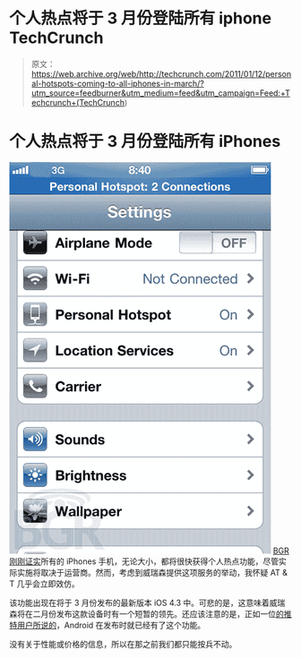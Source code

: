 # 个人热点将于 3 月份登陆所有 iphone TechCrunch

> 原文：<https://web.archive.org/web/http://techcrunch.com/2011/01/12/personal-hotspots-coming-to-all-iphones-in-march/?utm_source=feedburner&utm_medium=feed&utm_campaign=Feed:+Techcrunch+(TechCrunch>)

# 个人热点将于 3 月份登陆所有 iPhones

![](img/c74e440e7155822c1021f17cfb4f488e.png)
[BGR 刚刚证实](https://web.archive.org/web/20230202231500/http://www.bgr.com/2011/01/12/confirmed-personal-hotspot-feature-coming-to-all-iphones-in-ios-4-3/?utm_source=BGR&utm_medium=rss&utm_campaign=Feed:+TheBoyGeniusReport+(BGR+%7C+Boy+Genius+Report))所有的 iPhones 手机，无论大小，都将很快获得个人热点功能，尽管实际实施将取决于运营商。然而，考虑到威瑞森提供这项服务的举动，我怀疑 AT & T 几乎会立即效仿。

该功能出现在将于 3 月份发布的最新版本 iOS 4.3 中。可悲的是，这意味着威瑞森将在二月份发布这款设备时有一个短暂的领先。还应该注意的是，正如一位[的推特用户所说的](https://web.archive.org/web/20230202231500/http://twitter.com/njsantana)，Android 在发布时就已经有了这个功能。

没有关于性能或价格的信息，所以在那之前我们都只能按兵不动。